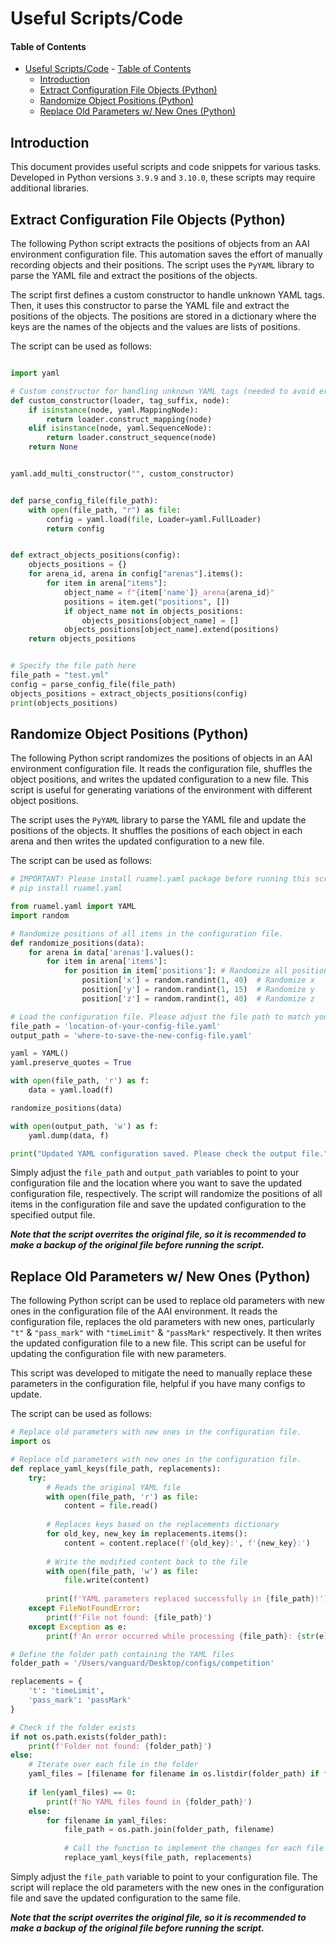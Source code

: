 # Useful Scripts/Code

#### Table of Contents

- [Useful Scripts/Code](#useful-scriptscode)
      - [Table of Contents](#table-of-contents)
  - [Introduction](#introduction)
  - [Extract Configuration File Objects (Python)](#extract-configuration-file-objects-python)
  - [Randomize Object Positions (Python)](#randomize-object-positions-python)
  - [Replace Old Parameters w/ New Ones (Python)](#replace-old-parameters-w-new-ones-python)

## Introduction

This document provides useful scripts and code snippets for various tasks. Developed in Python versions `3.9.9` and `3.10.0`, these scripts may require additional libraries.

## Extract Configuration File Objects (Python)

The following Python script extracts the positions of objects from an AAI environment configuration file. This automation saves the effort of manually recording objects and their positions. The script uses the `PyYAML` library to parse the YAML file and extract the positions of the objects.

The script first defines a custom constructor to handle unknown YAML tags. Then, it uses this constructor to parse the YAML file and extract the positions of the objects. The positions are stored in a dictionary where the keys are the names of the objects and the values are lists of positions.

The script can be used as follows:

```python

import yaml

# Custom constructor for handling unknown YAML tags (needed to avoid errors when loading the YAML file for AAI)
def custom_constructor(loader, tag_suffix, node):
    if isinstance(node, yaml.MappingNode):
        return loader.construct_mapping(node)
    elif isinstance(node, yaml.SequenceNode):
        return loader.construct_sequence(node)
    return None


yaml.add_multi_constructor("", custom_constructor)


def parse_config_file(file_path):
    with open(file_path, "r") as file:
        config = yaml.load(file, Loader=yaml.FullLoader)
        return config


def extract_objects_positions(config):
    objects_positions = {}
    for arena_id, arena in config["arenas"].items():
        for item in arena["items"]:
            object_name = f"{item['name']}_arena{arena_id}"
            positions = item.get("positions", [])
            if object_name not in objects_positions:
                objects_positions[object_name] = []
            objects_positions[object_name].extend(positions)
    return objects_positions


# Specify the file path here
file_path = "test.yml"
config = parse_config_file(file_path)
objects_positions = extract_objects_positions(config)
print(objects_positions)
```

## Randomize Object Positions (Python)

The following Python script randomizes the positions of objects in an AAI environment configuration file. It reads the configuration file, shuffles the object positions, and writes the updated configuration to a new file. This script is useful for generating variations of the environment with different object positions.

The script uses the `PyYAML` library to parse the YAML file and update the positions of the objects. It shuffles the positions of each object in each arena and then writes the updated configuration to a new file.

The script can be used as follows:

```python
# IMPORTANT! Please install ruamel.yaml package before running this script. You can do so by running the following command:
# pip install ruamel.yaml

from ruamel.yaml import YAML
import random

# Randomize positions of all items in the configuration file.
def randomize_positions(data):
    for arena in data['arenas'].values():
        for item in arena['items']:
            for position in item['positions']: # Randomize all positions, or just the axis you'd like within the boundary of the arena.
                position['x'] = random.randint(1, 40)  # Randomize x
                position['y'] = random.randint(1, 15)  # Randomize y
                position['z'] = random.randint(1, 40)  # Randomize z

# Load the configuration file. Please adjust the file path to match your configuration file.
file_path = 'location-of-your-config-file.yaml'
output_path = 'where-to-save-the-new-config-file.yaml'

yaml = YAML()
yaml.preserve_quotes = True

with open(file_path, 'r') as f:
    data = yaml.load(f)

randomize_positions(data)

with open(output_path, 'w') as f:
    yaml.dump(data, f)

print("Updated YAML configuration saved. Please check the output file.")
```

Simply adjust the `file_path` and `output_path` variables to point to your configuration file and the location where you want to save the updated configuration file, respectively. The script will randomize the positions of all items in the configuration file and save the updated configuration to the specified output file.

**_Note that the script overrites the original file, so it is recommended to make a backup of the original file before running the script._**

## Replace Old Parameters w/ New Ones (Python)

The following Python script can be used to replace old parameters with new ones in the configuration file of the AAI environment. It reads the configuration file, replaces the old parameters with new ones, particularly `"t"` & `"pass_mark"` with `"timeLimit"` & `"passMark"` respectively. It then writes the updated configuration file to a new file. This script can be useful for updating the configuration file with new parameters.

This script was developed to mitigate the need to manually replace these parameters in the configuration file, helpful if you have many configs to update.

The script can be used as follows:

```python
# Replace old parameters with new ones in the configuration file.
import os

# Replace old parameters with new ones in the configuration file.
def replace_yaml_keys(file_path, replacements):
    try:
        # Reads the original YAML file
        with open(file_path, 'r') as file:
            content = file.read()
        
        # Replaces keys based on the replacements dictionary
        for old_key, new_key in replacements.items():
            content = content.replace(f'{old_key}:', f'{new_key}:')
        
        # Write the modified content back to the file
        with open(file_path, 'w') as file:
            file.write(content)
        
        print(f'YAML parameters replaced successfully in {file_path}!')
    except FileNotFoundError:
        print(f'File not found: {file_path}')
    except Exception as e:
        print(f'An error occurred while processing {file_path}: {str(e)}')

# Define the folder path containing the YAML files
folder_path = '/Users/vanguard/Desktop/configs/competition'

replacements = {
    't': 'timeLimit',
    'pass_mark': 'passMark'
}

# Check if the folder exists
if not os.path.exists(folder_path):
    print(f'Folder not found: {folder_path}')
else:
    # Iterate over each file in the folder
    yaml_files = [filename for filename in os.listdir(folder_path) if filename.endswith('.yaml')]
    
    if len(yaml_files) == 0:
        print(f'No YAML files found in {folder_path}')
    else:
        for filename in yaml_files:
            file_path = os.path.join(folder_path, filename)
            
            # Call the function to implement the changes for each file
            replace_yaml_keys(file_path, replacements)
```

Simply adjust the `file_path` variable to point to your configuration file. The script will replace the old parameters with the new ones in the configuration file and save the updated configuration to the same file. 

**_Note that the script overrites the original file, so it is recommended to make a backup of the original file before running the script._**